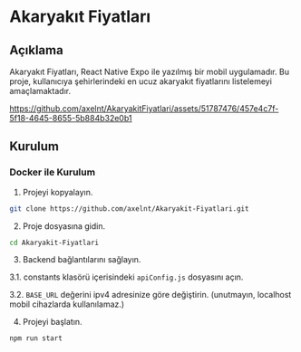 # Akaryakıt Fiyatları

## Açıklama

Akaryakıt Fiyatları, React Native Expo ile yazılmış bir mobil uygulamadır. Bu proje, kullanıcıya şehirlerindeki en ucuz akaryakıt fiyatlarını listelemeyi amaçlamaktadır.

https://github.com/axelnt/AkaryakitFiyatlari/assets/51787476/457e4c7f-5f18-4645-8655-5b884b32e0b1

## Kurulum

### Docker ile Kurulum

1. Projeyi kopyalayın.

```bash
git clone https://github.com/axelnt/Akaryakit-Fiyatlari.git
```

2. Proje dosyasına gidin.

```bash
cd Akaryakit-Fiyatlari
```

3. Backend bağlantılarını sağlayın.

3.1. constants klasörü içerisindeki `apiConfig.js` dosyasını açın.

3.2. `BASE_URL` değerini ipv4 adresinize göre değiştirin. (unutmayın, localhost mobil cihazlarda kullanılamaz.)

4. Projeyi başlatın.

```bash
npm run start
```
